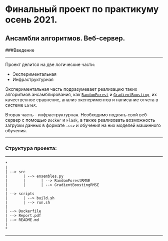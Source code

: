 # Финальный проект по практикуму осень 2021.
## Ансамбли алгоритмов. Веб-сервер.
###Введение

---

Проект делится на две логические части:
* Экспериментальная
* Инфраструктурная

Экспериментальная часть подразумевает реализацию 
таких алгоритмов ансамблирования, как
[`RandomForest`](http://www.machinelearning.ru/wiki/images/3/3a/Voron-ML-Compositions1-slides.pdf) 
и [`GradientBoosting`](http://www.machinelearning.ru/wiki/images/2/21/Voron-ML-Compositions-slides2.pdf), 
их качественное сравнение, анализ 
экспериментов и написание отчета в системе `LaTeX`.

Вторая часть - инфраструктурная. Необходимо поднять 
свой веб-сервер с помощью `Docker` и `Flask`, а также реализовать
возможность загрузки данных в формате  `.csv` 
и обучения на них моделей машинного обучения.

---


### Структура проекта:

---

```angular2html
*
|
| --> src
|       | --> ensembles.py
|       |       | --> RandomForestRMSE
|       |       | --> GradientBoostingRMSE
|
| --> scripts
|       | --> build.sh
|       | --> run.sh
|
| --> Dockerfile
| --> Report.pdf
| --> README.md
|
*
```

---